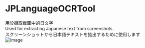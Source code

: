 # JPLanguageOCRTool
用於擷取截圖中的日文字  
Used for extracting Japanese text from screenshots.  
スクリーンショットから日本語テキストを抽出するために使用します  
![image](https://github.com/user-attachments/assets/8adc59d3-fd6f-4f97-b2d5-46d898aedac6)
